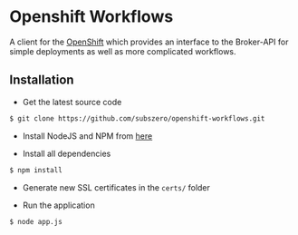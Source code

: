# Openshift Workflows
A client for the [OpenShift](http://www.github.com/openshift) which provides an interface
to the Broker-API for simple deployments as well as more complicated workflows.


## Installation
* Get the latest source code

```bash
$ git clone https://github.com/subszero/openshift-workflows.git
```

* Install NodeJS and NPM from [here](http://nodejs.org)

* Install all dependencies

```bash
$ npm install
```

* Generate new SSL certificates in the `certs/` folder

* Run the application

```bash
$ node app.js
```

